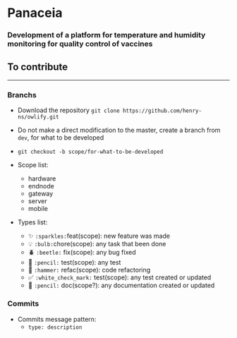 # Panaceia
 
### Development of a platform for temperature and humidity monitoring for quality control of vaccines


## To contribute
---

### Branchs
  - Download the repository `git clone https://github.com/henry-ns/owlify.git`
  - Do not make a direct modification to the master, create a branch from `dev`, for what to be developed
  - ```git checkout -b scope/for-what-to-be-developed```

  - Scope list:
    - hardware
    - endnode
    - gateway
    - server
    - mobile

  - Types list:
    - :sparkles: `:sparkles:`feat(scope): new feature was made
    - :bulb: `:bulb:`chore(scope): any task that been done
    - :beetle: `:beetle:` fix(scope): any bug fixed
    - :pencil: `:pencil:` test(scope): any test
    - :hammer: `:hammer:` refac(scope): code refactoring
    - :white_check_mark: `:white_check_mark:` test(scope): any test created or updated
    - :pencil: `:pencil:` doc(scope?): any documentation created or updated

### Commits
  - Commits message pattern: 
    - `type: description` 